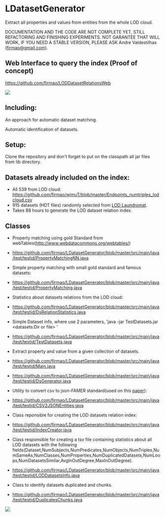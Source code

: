 # LDatasetGenerator
Extract all properties and values from entities from the whole LOD cloud.

DOCUMENTATION AND THE CODE ARE NOT COMPLETE YET, STILL REFACTORING AND FINISHING EXPERIMENTS. NOT GARANTEE THAT WILL WORK, IF YOU NEED A STABLE VERSION, PLEASE ASK Andre Valdestilhas (firmao@gmail.com).

## Web Interface to query the index (Proof of concept)
https://github.com/firmao/LODDatasetRelationsWeb

<img src="http://139.18.13.76:8082/queryIndex.png">

## Including: 
An approach for automatic dataset matching.

Automatic identification of datasets.

## Setup:
Clone the repository and don't forget to put on the classpath all jar files from lib directory.

## Datasets already included on the index:
- All 539 from LOD cloud: https://github.com/firmao/wimuT/blob/master/Endpoints_numtriples_lodcloud.csv
- 915 datasets (HDT files) randomly selected from [LOD Laundromat](http://lodlaundromat.org/).
- Takes 88 hours to generate the LOD dataset relation index.

## Classes
- Property matching using gold Standard from webTables(http://www.webdatacommons.org/webtables/)
- https://github.com/firmao/LDatasetGenerator/blob/master/src/main/java/test/testid/PropertyMatchingNN.java

- Simple property matching with small gold standard and famous datasets:
- https://github.com/firmao/LDatasetGenerator/blob/master/src/main/java/test/testid/PropertyMatching.java

- Statistics about datasets relations from the LOD cloud:
- https://github.com/firmao/LDatasetGenerator/blob/master/src/main/java/test/testid/DsRelationStatistics.java

- Simple Dataset info, where use 2 parameters, 'java -jar TestDatasets.jar <datasets:Dir or file> <SPARQL query>'
- https://github.com/firmao/LDatasetGenerator/blob/master/src/main/java/test/testid/TestDatasets.java
  
- Extract property and value from a given collection of datasets.
- https://github.com/firmao/LDatasetGenerator/blob/master/src/main/java/test/testid/Main.java
- https://github.com/firmao/LDatasetGenerator/blob/master/src/main/java/test/testid/DsGenerator.java

- Utility to convert csv to json-FAMER standard(used on this [paper](https://dbs.uni-leipzig.de/en/publication/title/knowledge_graph_completion_with_famer)):
- https://github.com/firmao/LDatasetGenerator/blob/master/src/main/java/test/testid/CSV2JSONEntities.java

- Class reponsible for creating the LOD datasets relation index:
- https://github.com/firmao/LDatasetGenerator/blob/master/src/main/java/test/testid/IndexCreator.java

- Class responsible for creating a tsv file containing statistics about all LOD datasets with the following fields(Dataset,NumSubjects,NumPredicates,NumObjects,NumTriples,NumSameAs,NumClasses,NumProperties,NumDuplicatedDatasets,NumLoops,NumDatasetsSimilar,AvgInOutDegree,MaxInOutDegree).
- https://github.com/firmao/LDatasetGenerator/blob/master/src/main/java/test/testid/LODDatasetsInfo.java

- Class to identify datasets duplicated and chunks.
- https://github.com/firmao/LDatasetGenerator/blob/master/src/main/java/test/testid/DuplicatesChunks.java

<img src="http://139.18.13.76:8082/createIndex.png">
